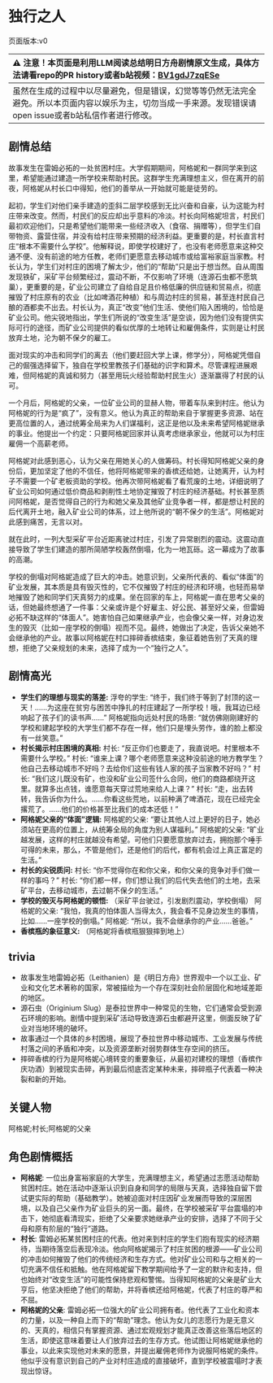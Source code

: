 # 独行之人
页面版本:v0
 

| :warning: 注意！本页面是利用LLM阅读总结明日方舟剧情原文生成，具体方法请看repo的PR history或者b站视频：[BV1gdJ7zqESe](https://www.bilibili.com/video/BV1gdJ7zqESe/)         |
|:----------------------------|
| 虽然在生成的过程中以尽量避免，但是错误，幻觉等等仍然无法完全避免。所以本页面内容以娱乐为主，切勿当成一手来源。发现错误请open issue或者b站私信作者进行修改。|



## 剧情总结
故事发生在雷姆必拓的一处贫困村庄。大学假期期间，阿格妮和一群同学来到这里，希望能通过建造一所学校来帮助村民。这群学生充满理想主义，但在离开的前夜，阿格妮从村长口中得知，他们的善举从一开始就可能是徒劳的。

起初，学生们对他们亲手建造的歪斜二层学校感到无比兴奋和自豪，认为这能为村庄带来改变。然而，村民们的反应却出乎意料的冷淡。村长向阿格妮坦言，村民们最初欢迎他们，只是希望他们能带来一些经济收入（食宿、捐赠等），但学生们自带物资、露营住宿，并没有给村庄带来预期的经济利益。更重要的是，村长直言村庄“根本不需要什么学校”。他解释说，即使学校建好了，也没有老师愿意来这种交通不便、没有前途的地方任教，老师们更愿意去移动城市或给富裕家庭当家教。村长认为，学生们对村庄的困境了解太少，他们的“帮助”只是出于想当然。自从周围发现铁矿，采矿平台频繁经过，震动不断，不仅影响了环境（连源石虫都不愿筑巢），更重要的是，矿业公司建立了自给自足且价格低廉的供应链和贸易点，彻底摧毁了村庄原有的农业（比如啤酒花种植）和与周边村庄的贸易，甚至连村民自己酿的酒都卖不出去。村长认为，真正“改变”他们生活、使他们陷入困境的，恰恰是矿业公司。他尖锐地指出，学生们所说的“改变生活”是空谈，因为他们没有提供实际可行的途径，而矿业公司提供的看似优厚的土地转让和雇佣条件，实则是让村民放弃土地，沦为朝不保夕的雇工。

面对现实的冲击和同学们的离去（他们要赶回大学上课，修学分），阿格妮凭借自己的倔强选择留下，独自在学校里教孩子们基础的识字和算术。尽管课程进展艰难，但阿格妮的真诚和努力（甚至用玩火经验帮助村民生火）逐渐赢得了村民的认可。

一个月后，阿格妮的父亲，一位矿业公司的显赫人物，带着车队来到村庄。他认为阿格妮的行为是“疯了”，没有意义。他认为真正的帮助来自于掌握更多资源、站在更高位置的人，通过统筹全局来为人们谋福利，这正是他以及未来希望阿格妮继承的事业。他提出一个约定：只要阿格妮回家并认真考虑继承家业，他就可以为村庄雇佣一个高薪老师。

阿格妮对此感到恶心，认为父亲在用她关心的人做筹码。村长得知阿格妮父亲的身份后，更加坚定了他的不信任，他将阿格妮带来的香槟还给她，让她离开，认为村子不需要一个矿老板资助的学校。他再次带阿格妮看了看荒废的土地，详细说明了矿业公司如何通过低价商品和剥削性土地协定摧毁了村庄的经济基础。村长甚至质问阿格妮，是否觉得自己的行为和她父亲及其他矿业竞争者一样，都是想让村民的后代离开土地，融入矿业公司的体系，过上他所说的“朝不保夕的生活”。阿格妮对此感到痛苦，无言以对。

就在此时，一列大型采矿平台近距离驶过村庄，引发了异常剧烈的震动。这震动直接导致了学生们建造的那所简陋学校轰然倒塌，化为一地瓦砾。这一幕成为了故事的高潮。

学校的倒塌对阿格妮造成了巨大的冲击。她意识到，父亲所代表的、看似“体面”的矿业发展，其本质是具有毁灭性的，它不仅摧毁了村庄的经济和环境，也轻而易举地摧毁了她和同学们天真努力的成果。坐在回家的车上，阿格妮一直在思考父亲的话，但她最终想通了一件事：父亲或许是个好雇主、好公民、甚至好父亲，但雷姆必拓不缺这样的“体面人”。她害怕自己如果继承产业，也会像父亲一样，对身边发生的毁灭（比如一座学校的倒塌）视而不见。最终，她做出了决定，告诉父亲她不会继承他的产业。故事以阿格妮在村口摔碎香槟结束，象征着她告别了天真的理想，拒绝了父亲规划的未来，选择了成为一个“独行之人”。
## 剧情高光
-   **学生们的理想与现实的落差:**
    浮夸的学生: “终于，我们终于等到了封顶的这一天！......为这座在贫穷与困苦中挣扎的村庄建起了一所学校！哦，我耳边已经响起了孩子们的读书声......”
    阿格妮指向远处村民的场景: “就仿佛刚刚建好的学校和建起学校的大学生们都不存在一样，他们只是埋头劳作，谁的脸上都没有一丝笑意。”
-   **村长揭示村庄困境的真相:**
    村长: “反正你们也要走了，我直说吧。村里根本不需要什么学校。”
    村长: “谁来上课？哪个老师愿意来这种没前途的地方教学生？他自己去移动城市不好吗？去给你们这些有钱人家的孩子当家教不好吗？”
    村长: “我们这儿既没有矿，也没和矿业公司签什么合同，他们的商路都绕开这里。就算多出点钱，谁愿意每天穿过荒地来给人上课？”
    村长: “走，出去转转，我告诉你为什么。......你看这些荒地，以前种满了啤酒花，现在已经完全撂荒了。......他们的价格甚至比我们的成本还低！”
-   **阿格妮父亲的“体面”逻辑:**
    阿格妮的父亲: “要让其他人过上更好的日子，她必须站在更高的位置上，从统筹全局的角度为别人谋福利。”
    阿格妮的父亲: “旷业越发展，这样的村庄就越没有希望。可他们只要愿意放弃过去，拥抱那个唾手可得的未来，那么，不管是他们，还是他们的后代，都有机会过上真正富足的生活。”
-   **村长的尖锐质问:**
    村长: “你不觉得你在和你父亲，和你父亲的竞争对手们做一样的事吗？”
    村长: “你们都一样，你们想让我们的后代失去他们的土地，去采矿平台，去移动城市，去过朝不保夕的生活。”
-   **学校的毁灭与阿格妮的顿悟:**
    （采矿平台驶过，引发剧烈震动，学校倒塌）
    阿格妮的父亲: “我怕，我真的怕体面人当得太久，我会看不见身边发生的事情，比如......一座学校的倒塌。”
    阿格妮: “所以，我不会继承你的产业......爸爸。”
-   **香槟瓶的象征意义:**
    （阿格妮将香槟瓶狠狠摔到地上）
## trivia
-   故事发生地雷姆必拓（Leithanien）是《明日方舟》世界观中一个以工业、矿业和文化艺术著称的国家，常被描绘为一个存在深刻社会阶层固化和地域差距的地区。
-   源石虫（Originium Slug）是泰拉世界中一种常见的生物，它们通常会受到源石环境的影响。剧情中提到采矿活动导致连源石虫都避开这里，侧面反映了矿业对当地环境的破坏。
-   故事通过一个具体的乡村困境，展现了泰拉世界中移动城市、工业发展与传统村落之间的矛盾和冲突，以及资源垄断对弱势群体生存空间的挤压。
-   摔碎香槟的行为是阿格妮心境转变的重要象征，从最初对建校的理想（香槟作庆功酒）到被现实击碎，再到最后彻底否定某种未来，摔碎瓶子代表着一种决裂和新的开始。
## 关键人物
阿格妮;村长;阿格妮的父亲
## 角色剧情概括
-   **阿格妮**: 一位出身富裕家庭的大学生，充满理想主义，希望通过志愿活动帮助贫困村庄。她在活动中逐渐认识到自身和同学的局限与天真，选择独自留下尝试更实际的帮助（基础教学）。她被迫面对村庄因矿业发展而导致的深层困境，以及自己父亲作为矿业巨头的另一面。最终，在学校被采矿平台震塌的冲击下，她彻底看清现实，拒绝了父亲要求她继承产业的安排，选择了不同于父母和原有阶层的“独行”道路。
-   **村长**: 雷姆必拓某贫困村庄的代表。他对来到村庄的学生们抱有现实的经济期待，当期待落空后表现冷淡。他向阿格妮揭示了村庄贫困的根源——矿业公司的冲击如何摧毁了他们的传统经济和生存方式。他对矿业公司和与之相关的一切充满不信任和抵触。他在阿格妮留下教学期间给予了一定的默许和支持，但也始终对“改变生活”的可能性保持悲观和警惕。当得知阿格妮的父亲是矿业大亨后，他坚决拒绝了他们的帮助，并将香槟还给阿格妮，代表了村庄的尊严和不屈。
-   **阿格妮的父亲**: 雷姆必拓一位强大的矿业公司拥有者。他代表了工业化和资本的力量，以及一种自上而下的“帮助”理念。他认为女儿的志愿行为是无意义的、天真的，相信只有掌握资源、通过宏观规划才能真正改善这些落后地区的生活，即使这意味着要让人们放弃过去的生存方式。他试图让阿格妮继承他的事业，以此来实现他对未来的愿景，并提出雇佣老师作为说服阿格妮的条件。他似乎没有意识到自己的产业对村庄造成的直接破坏，直到学校被震塌时才表现出惊讶。
